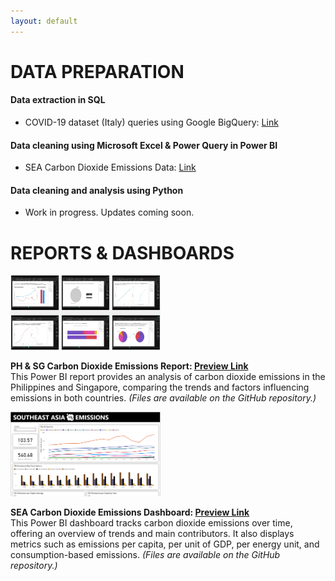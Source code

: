 ```yaml
---
layout: default
---
```


# DATA PREPARATION

#### **Data extraction in SQL**

*  COVID-19 dataset (Italy) queries using Google BigQuery: <a href="https://github.com/analystkristle/projs_sql/blob/main/bigquery_covid19_italy_queries.sql">Link</a><br>

#### **Data cleaning using Microsoft Excel & Power Query in Power BI**

*   SEA Carbon Dioxide Emissions Data: <a href="https://drive.google.com/file/d/1twknZN_DvI0UFnUqBxG0P07Wu4wxjHce/view?usp=sharing">Link</a><br>

#### **Data cleaning and analysis using Python**

*   Work in progress. Updates coming soon.

# REPORTS & DASHBOARDS

<div class="projects-row">
  <img src="assets/img/ph-sg-co2-emissions_preview.jpg" alt="image" class="proj-img" width="240" height="120">
  <p>
  <strong>PH & SG Carbon Dioxide Emissions Report: <a href="https://drive.google.com/file/d/1LMnbGtwRzrxo4vxLzF8oxGaFF7XVPiNY/view?usp=sharing">Preview Link</a></strong><br>
  This Power BI report provides an analysis of carbon dioxide emissions in the Philippines and Singapore, comparing the trends and factors influencing emissions in both countries.
  <i>(Files are available on the GitHub repository.)</i>
  </p>
</div>

<div class="projects-row">
  <img src="assets/img/sea-co2-emissions_preview.png" alt="image" class="proj-img" width="240" height="135">
  <p>
  <strong>SEA Carbon Dioxide Emissions Dashboard: <a href="https://drive.google.com/file/d/1UHjx5OjQSQcZb4zHFHp78p4PJr-hkh_k/view?usp=sharing">Preview Link</a></strong><br>
  This Power BI dashboard tracks carbon dioxide emissions over time, offering an overview of trends and main contributors. It also displays metrics such as emissions per capita, per unit of GDP, per energy unit, and consumption-based emissions.
  <i>(Files are available on the GitHub repository.)</i>
  </p>
</div>
